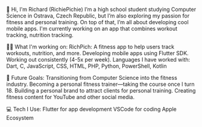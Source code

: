 👋 Hi, I'm Richard (RichiePichie)
I’m a high school student studying Computer Science in Ostrava, Czech Republic, but I’m also exploring my passion for fitness and personal training. On top of that, I’m all about developing cool mobile apps. I'm currently working on an app that combines workout tracking, nutrition tracking. 

👨‍💻 What I'm working on:
RichPich: A fitness app to help users track workouts, nutrition, and more.
Developing mobile apps using Flutter SDK.
Working out consistently (4-5x per week).
Languages I have worked with:
  Dart, C, JavaScript, CSS, HTML, PHP, Python, PowerShell, Kotlin

🎯 Future Goals:
Transitioning from Computer Science into the fitness industry.
Becoming a personal fitness trainer—taking the course once I turn 18.
Building a personal brand to attract clients for personal training.
Creating fitness content for YouTube and other social media.

💻 Tech I Use:
Flutter for app development
VSCode for coding
Apple Ecosystem


